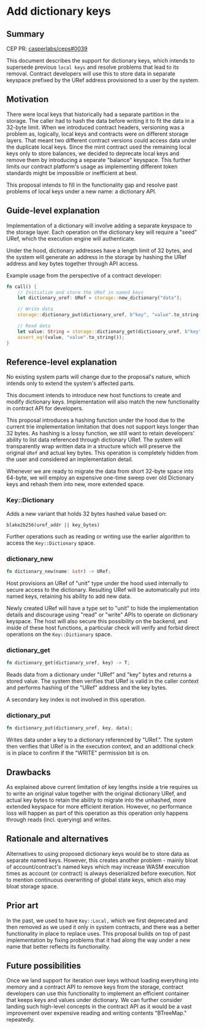 # Add dictionary keys

## Summary

[summary]: #summary

CEP PR: [casperlabs/ceps#0039](https://github.com/casperlabs/ceps/pull/0039)

This document describes the support for dictionary keys, which intends to supersede previous `local keys` and resolve problems that lead to its removal. Contract developers will use this to store data in separate keyspace prefixed by the URef address provisioned to a user by the system.

## Motivation

[motivation]: #motivation

There were local keys that historically had a separate partition in the storage. The caller had to hash the data before writing it to fit the data in a 32-byte limit. When we introduced contract headers, versioning was a problem as, logically, local keys and contracts were on different storage layers. That meant two different contract versions could access data under the duplicate local keys.
Since the mint contract used the remaining local keys only to store balances, we decided to deprecate local keys and remove them by introducing a separate "balance" keyspace. This further limits our contract platform's usage as implementing different token standards might be impossible or inefficient at best.

This proposal intends to fill in the functionality gap and resolve past problems of local keys under a new name: a dictionary API.

## Guide-level explanation

[guide-level-explanation]: #guide-level-explanation

Implementation of a dictionary will involve adding a separate keyspace to the storage layer. Each operation on the dictionary key will require a "seed" URef, which the execution engine will authenticate.

Under the hood, dictionary addresses have a length limit of 32 bytes, and the system will generate an address in the storage by hashing the URef address and key bytes together through API access.

Example usage from the perspective of a contract developer:

```rust
fn call() {
    // Initialize and store the URef in named keys
    let dictionary_uref: URef = storage::new_dictionary("data");

    // Write data
    storage::dictionary_put(dictionary_uref, b"key", "value".to_string());

    // Read data
    let value: String = storage::dictionary_get(dictionary_uref, b"key");
    assert_eq!(value, "value".to_string());
}
```

## Reference-level explanation

[reference-level-explanation]: #reference-level-explanation

No existing system parts will change due to the proposal's nature, which intends only to extend the system's affected parts.

This document intends to introduce new host functions to create and modify dictionary keys. Implementation will also match the new functionality in contract API for developers.

This proposal introduces a hashing function under the hood due to the current trie implementation limitation that does not support keys longer than 32 bytes. As hashing is a lossy function, we still want to retain developers' ability to list data referenced through dictionary URef. The system will transparently wrap written data in a structure which will preserve the original `URef` and actual key bytes. This operation is completely hidden from the user and considered an implementation detail.

Whenever we are ready to migrate the data from short 32-byte space into 64-byte, we will employ an expensive one-time sweep over old Dictionary keys and rehash them into new, more extended space.

### Key::Dictionary

Adds a new variant that holds 32 bytes hashed value based on:

```
blake2b256(uref_addr || key_bytes)
```

Further operations such as reading or writing use the earlier algorithm to access the `Key::Dictionary` space.

### dictionary_new

```rust
fn dictionary_new(name: &str) -> URef;
```

Host provisions an URef of "unit" type under the hood used internally to secure access to the dictionary. Resulting URef will be automatically put into named keys, retaining his ability to add new data.

Newly created URef will have a type set to "unit" to hide the implementation details and discourage using "read" or "write" APIs to operate on dictionary keyspace. The host will also secure this possibility on the backend, and inside of these host functions, a particular check will verify and forbid direct operations on the `Key::Dictionary` space.

### dictionary_get

```rust
fn dictionary_get(dictionary_uref, key) -> T;
```

Reads data from a dictionary under "URef" and "key" bytes and returns a stored value. The system then verifies that URef is valid in the caller context and performs hashing of the "URef" address and the key bytes.

A secondary key index is not involved in this operation.

### dictionary_put

```rust
fn dictionary_put(dictionary_uref, key, data);
```

Writes data under a key to a dictionary referenced by "URef.". The system then verifies that URef is in the execution context, and an additional check is in place to confirm if the "WRITE" permission bit is on.



## Drawbacks

[drawbacks]: #drawbacks

As explained above current limitation of key lengths inside a trie requires us to write an original value together with the original dictionary URef, and actual key bytes to retain the ability to migrate into the unhashed, more extended keyspace for more efficient iteration. However, no performance loss will happen as part of this operation as this operation only happens through reads (incl. querying) and writes.

## Rationale and alternatives

[rationale-and-alternatives]: #rationale-and-alternatives

Alternatives to using proposed dictionary keys would be to store data as separate named keys. However, this creates another problem - mainly bloat of account/contract's named keys which may increase WASM execution times as account (or contract) is always deserialized before execution. Not to mention continuous overwriting of global state keys, which also may bloat storage space.

## Prior art

[prior-art]: #prior-art

In the past, we used to have `Key::Local,` which we first deprecated and then removed as we used it only in system contracts, and there was a better functionality in place to replace uses. This proposal builds on top of past implementation by fixing problems that it had along the way under a new name that better reflects its functionality.

## Future possibilities

[future-possibilities]: #future-possibilities

Once we land support for iteration over keys without loading everything into memory and a contract API to remove keys from the storage, contract developers can use this functionality to implement an efficient container that keeps keys and values under dictionary. We can further consider landing such high-level concepts in the contract API as it would be a vast improvement over expensive reading and writing contents "BTreeMap." repeatedly.
